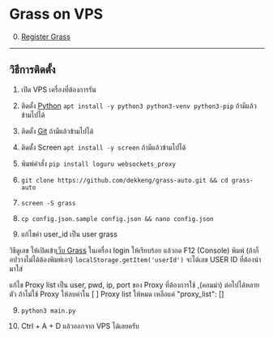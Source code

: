 # Grass on VPS

0. [Register Grass](https://app.getgrass.io/register/?referralCode=UNgwK9yHCn4BS3c)

-------------------
วิธีการติดตั้ง
-------------------

1. เปิด VPS เครื่องที่ต้องการรัน

2. ติดตั้ง [Python](https://www.python.org/downloads/) `apt install -y python3 python3-venv python3-pip` ถ้ามีแล้วข้ามไปได้

3. ติดตั้ง [Git](https://git-scm.com/downloads) ถ้ามีแล้วข้ามไปได้

4. ติดตั้ง Screen `apt install -y screen` ถ้ามีแล้วข้ามไปได้

5. พิมพ์คำสั่ง `pip install loguru websockets_proxy`

6. `git clone https://github.com/dekkeng/grass-auto.git && cd grass-auto`

7. `screen -S grass`

8. `cp config.json.sample config.json && nano config.json` 

9. แก้ไขค่า user_id เป็น user grass 

วิธีดูเลข ให้เปิดเข้า[เว็บ Grass](https://app.getgrass.io/dashboard) ในเครื่อง login ให้เรียบร้อย แล้วกด F12 (Console) พิมพ์ (ถ้าก็อปวางไม่ได้ต้องพิมพ์เอา) `localStorage.getItem('userId')` จะได้เลข USER ID ที่ต้องนำมาใส่

แก้ไข Proxy list เป็น user, pwd, ip, port ของ Proxy ที่ต้องการใช้ ,(คอมม่า) ต่อไปได้หลายตัว ถ้าไม่ใช้ Proxy ให้ลบค่าใน [ ] Proxy list ให้หมด เหลือแค่ "proxy_list": []

9. `python3 main.py`

10. Ctrl + A + D แล้วออกจาก VPS ได้เลยครับ